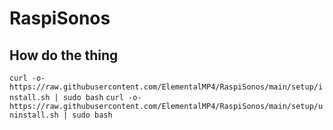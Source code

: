 # RaspiSonos

## How do the thing

`curl -o- https://raw.githubusercontent.com/ElementalMP4/RaspiSonos/main/setup/install.sh | sudo bash`
`curl -o- https://raw.githubusercontent.com/ElementalMP4/RaspiSonos/main/setup/uninstall.sh | sudo bash`
